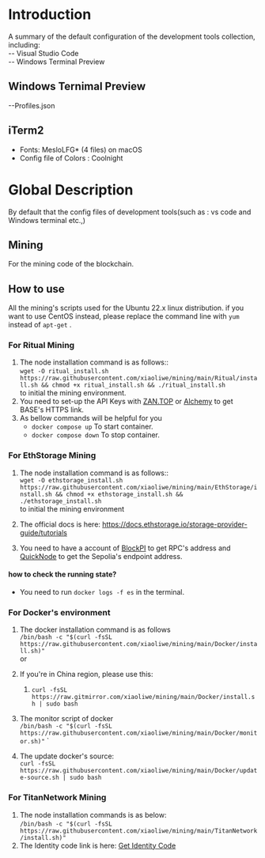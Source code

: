 # Introduction
A summary of the default configuration of the development tools collection, including:  
-- Visual Studio Code  
-- Windows Terminal Preview   

## Windows Ternimal Preview  
--Profiles.json 

## iTerm2  
- Fonts: MesloLFG* (4 files) on macOS  
- Config file of Colors : Coolnight  


# Global Description
By default that the config files of development tools(such as : vs code and Windows terminal etc.,)


## Mining
For the mining code of the blockchain.

## How to use  
All the mining's scripts used for the Ubuntu 22.x linux distribution. if you want to use CentOS instead, please replace the command line with `yum` instead of `apt-get`  .  

### For Ritual Mining
1. The node installation command is as follows::  
    `wget -O ritual_install.sh https://raw.githubusercontent.com/xiaoliwe/mining/main/Ritual/install.sh && chmod +x ritual_install.sh && ./ritual_install.sh`   
    to initial the mining environment.  
2. You need to set-up the API Keys with [ZAN.TOP](https://zan.top) or [Alchemy](https://dashboard.alchemy.com/) to get BASE's HTTPS link.  
3. As bellow commands will be helpful for you  
   - `docker compose up`  To start container.  
   - `docker compose down` To stop container.  

### For EthStorage Mining
1. The node installation command is as follows::  
   `wget -O ethstorage_install.sh https://raw.githubusercontent.com/xiaoliwe/mining/main/EthStorage/install.sh && chmod +x ethstorage_install.sh && ./ethstorage_install.sh`  
    to initial the mining environment  

2. The official docs is here: https://docs.ethstorage.io/storage-provider-guide/tutorials  
3. You need to have a account of [BlockPI](https://dashboard.blockpi.io) to get RPC's address and [QuickNode](https://dashboard.quicknode.com/) to get the Sepolia's endpoint address. 

#### how to check the running state?
- You need to run `docker logs -f es` in the terminal.  

### For Docker's environment
1. The docker installation command is as follows  
   `/bin/bash -c "$(curl -fsSL https://raw.githubusercontent.com/xiaoliwe/mining/main/Docker/install.sh)"`   
   or  
2. If you're in China region, please use this:  
   1. `curl -fsSL https://raw.gitmirror.com/xiaoliwe/mining/main/Docker/install.sh | sudo bash`   
3. The monitor script of docker  
   `/bin/bash -c "$(curl -fsSL https://raw.githubusercontent.com/xiaoliwe/mining/main/Docker/monitor.sh)"`  ` 

4. The update docker's source:  
   `curl -fsSL https://raw.githubusercontent.com/xiaoliwe/mining/main/Docker/update-source.sh | sudo bash`     

   

### For TitanNetwork Mining  
1. The node installation commands is as below:  
   `/bin/bash -c "$(curl -fsSL https://raw.githubusercontent.com/xiaoliwe/mining/main/TitanNetwork/install.sh)"`     
2. The Identity code link is here: [Get Identity Code](https://test1.titannet.io/newoverview/activationcodemanagement)  

